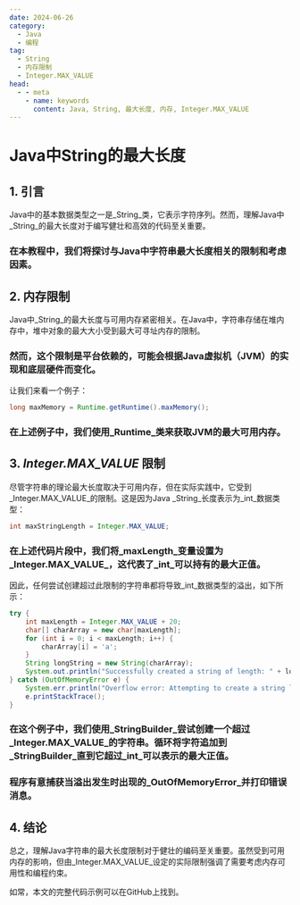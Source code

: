 ```yaml
---
date: 2024-06-26
category:
  - Java
  - 编程
tag:
  - String
  - 内存限制
  - Integer.MAX_VALUE
head:
  - - meta
    - name: keywords
      content: Java, String, 最大长度, 内存, Integer.MAX_VALUE
---
```

# Java中String的最大长度

## 1. 引言

Java中的基本数据类型之一是_String_类，它表示字符序列。然而，理解Java中_String_的最大长度对于编写健壮和高效的代码至关重要。

### 在本教程中，我们将探讨与Java中字符串最大长度相关的限制和考虑因素。

## 2. 内存限制

Java中_String_的最大长度与可用内存紧密相关。在Java中，字符串存储在堆内存中，堆中对象的最大大小受到最大可寻址内存的限制。

### 然而，这个限制是平台依赖的，可能会根据Java虚拟机（JVM）的实现和底层硬件而变化。

让我们来看一个例子：

```java
long maxMemory = Runtime.getRuntime().maxMemory();
```

### 在上述例子中，我们使用_Runtime_类来获取JVM的最大可用内存。

## 3. _Integer.MAX_VALUE_ 限制

尽管字符串的理论最大长度取决于可用内存，但在实际实践中，它受到_Integer.MAX_VALUE_的限制。这是因为Java _String_长度表示为_int_数据类型：

```java
int maxStringLength = Integer.MAX_VALUE;
```

### 在上述代码片段中，我们将_maxLength_变量设置为_Integer.MAX_VALUE_，这代表了_int_可以持有的最大正值。

因此，任何尝试创建超过此限制的字符串都将导致_int_数据类型的溢出，如下所示：

```java
try {
    int maxLength = Integer.MAX_VALUE + 20;
    char[] charArray = new char[maxLength];
    for (int i = 0; i < maxLength; i++) {
        charArray[i] = 'a';
    }
    String longString = new String(charArray);
    System.out.println("Successfully created a string of length: " + longString.length());
} catch (OutOfMemoryError e) {
    System.err.println("Overflow error: Attempting to create a string longer than Integer.MAX_VALUE");
    e.printStackTrace();
}
```

### 在这个例子中，我们使用_StringBuilder_尝试创建一个超过_Integer.MAX_VALUE_的字符串。循环将字符追加到_StringBuilder_直到它超过_int_可以表示的最大正值。

### 程序有意捕获当溢出发生时出现的_OutOfMemoryError_并打印错误消息。

## 4. 结论

总之，理解Java字符串的最大长度限制对于健壮的编码至关重要。虽然受到可用内存的影响，但由_Integer.MAX_VALUE_设定的实际限制强调了需要考虑内存可用性和编程约束。

如常，本文的完整代码示例可以在GitHub上找到。